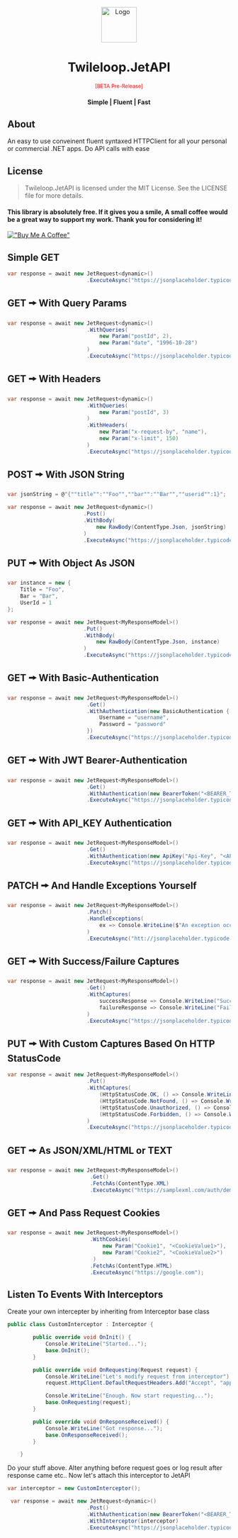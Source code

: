 <!-- PROJECT LOGO -->
<br />
<div align="center">
  <a href="https://github.com/sangeethnandakumar/Twileloop.JetAPI">
    <img src="https://iili.io/HPX9i5g.png" alt="Logo" width="80" height="80">
  </a>

  <h1 align="center"> Twileloop.JetAPI </h1> <small style="color: red">[BETA Pre-Release]</small>
  <h4 align="center"> Simple | Fluent | Fast </h4>

</div>

## About
An easy to use conveinent fluent syntaxed HTTPClient for all your personal or commercial .NET apps. Do API calls with ease

## License
> Twileloop.JetAPI is licensed under the MIT License. See the LICENSE file for more details.

#### This library is absolutely free. If it gives you a smile, A small coffee would be a great way to support my work. Thank you for considering it!
[!["Buy Me A Coffee"](https://www.buymeacoffee.com/assets/img/custom_images/orange_img.png)](https://www.buymeacoffee.com/sangeethnanda)

## Simple GET

```csharp
var response = await new JetRequest<dynamic>()
                         .ExecuteAsync("https://jsonplaceholder.typicode.com/posts/1");
```

## GET 🠚 With Query Params

```csharp
var response = await new JetRequest<dynamic>()
                         .WithQueries(
                             new Param("postId", 2),
                             new Param("date", "1996-10-28")
                         )
                         .ExecuteAsync("https://jsonplaceholder.typicode.com/comments");```
```

## GET 🠚 With Headers

```csharp
var response = await new JetRequest<dynamic>()
                         .WithQueries(
                             new Param("postId", 3)
                         )
                         .WithHeaders(
                             new Param("x-request-by", "name"),
                             new Param("x-limit", 150)
                         )
                         .ExecuteAsync("https://jsonplaceholder.typicode.com/comments");                         .ExecuteAsync("https://jsonplaceholder.typicode.com/comments");```
```

## POST 🠚 With JSON String

```csharp
var jsonString = @"{""title"":""Foo"",""bar"":""Bar"",""userid"":1}";

var response = await new JetRequest<dynamic>()
                        .Post()
                        .WithBody(
                            new RawBody(ContentType.Json, jsonString)
                        )
                        .ExecuteAsync("https://jsonplaceholder.typicode.com/posts");
```

## PUT 🠚 With Object As JSON

```csharp
var instance = new {
    Title = "Foo",
    Bar = "Bar",
    UserId = 1
};

var response = await new JetRequest<MyResponseModel>()
                        .Put()
                        .WithBody(
                            new RawBody(ContentType.Json, instance)
                        )
                        .ExecuteAsync("https://jsonplaceholder.typicode.com/posts");
```


## GET 🠚 With Basic-Authentication

```csharp
var response = await new JetRequest<MyResponseModel>()
                         .Get()
                         .WithAuthentication(new BasicAuthentication {
                             Username = "username",
                             Password = "password"
                         })
                         .ExecuteAsync("https://jsonplaceholder.typicode.com/posts/5");
```

## GET 🠚 With JWT Bearer-Authentication

```csharp
var response = await new JetRequest<MyResponseModel>()
                         .Get()
                         .WithAuthentication(new BearerToken("<BEARER_TOKEN>"))
                         .ExecuteAsync("https://jsonplaceholder.typicode.com/posts/5");
```

## GET 🠚 With API_KEY Authentication

```csharp
var response = await new JetRequest<MyResponseModel>()
                         .Get()
                         .WithAuthentication(new ApiKey("Api-Key", "<API_KEY>"))
                         .ExecuteAsync("https://jsonplaceholder.typicode.com/posts/5");
```

## PATCH 🠚 And Handle Exceptions Yourself

```csharp
var response = await new JetRequest<MyResponseModel>()
                         .Patch()
                         .HandleExceptions(
                             ex => Console.WriteLine($"An exception occured. Message: {ex.Message}");
                         )
                         .ExecuteAsync("htt://jsonplaceholder.typicode.com/posts/5");
```

## GET 🠚 With Success/Failure Captures

```csharp
var response = await new JetRequest<MyResponseModel>()
                         .Get()
                         .WithCaptures(
                             successResponse => Console.WriteLine("Success");,
                             failureResponse => Console.WriteLine("Failure");
                         )
                         .ExecuteAsync("https://jsonplaceholder.typicode.com/posts/5");
```

## PUT 🠚 With Custom Captures Based On HTTP StatusCode

```csharp
var response = await new JetRequest<MyResponseModel>()
                         .Put()
                         .WithCaptures(
                             (HttpStatusCode.OK, () => Console.WriteLine("Ok")),
                             (HttpStatusCode.NotFound, () => Console.WriteLine("Not Found")),
                             (HttpStatusCode.Unauthorized, () => Console.WriteLine("UnAuthorized")),
                             (HttpStatusCode.Forbidden, () => Console.WriteLine("Forbidden"))
                         )
                         .ExecuteAsync("https://jsonplaceholder.typicode.com/fake");
```

## GET 🠚 As JSON/XML/HTML or TEXT

```csharp
var response = await new JetRequest<MyResponseModel>()
                          .Get()
                          .FetchAs(ContentType.XML)
                          .ExecuteAsync("https://samplexml.com/auth/demoxml.xml");
```

## GET 🠚 And Pass Request Cookies

```csharp
var response = await new JetRequest<MyResponseModel>()
                          .WithCookies(
                              new Param("Cookie1", "<CookieValue1>"),
                              new Param("Cookie2", "<CookieValue2>")
                           )
                          .FetchAs(ContentType.HTML)
                          .ExecuteAsync("https://google.com");
```

## Listen To Events With Interceptors

Create your own intercepter by inheriting from Interceptor base class
```csharp
public class CustomInterceptor : Interceptor {

        public override void OnInit() {
            Console.WriteLine("Started...");
            base.OnInit();
        }

        public override void OnRequesting(Request request) {
            Console.WriteLine("Let's modify request from interceptor");
            request.HttpClient.DefaultRequestHeaders.Add("Accept", "application/json");

            Console.WriteLine("Enough. Now start requesting...");
            base.OnRequesting(request);
        }

        public override void OnResponseReceived() {
            Console.WriteLine("Got response...");
            base.OnResponseReceived();
        }

    }
```

Do your stuff above. Alter anything before request goes or log result after response came etc.. Now let's attach this interceptor to JetAPI

```csharp
var interceptor = new CustomInterceptor();

 var response = await new JetRequest<dynamic>()
                         .Post()
                         .WithAuthentication(new BearerToken("<BEARER_TOKEN>"))
                         .WithInterceptor(interceptor)
                         .ExecuteAsync("https://jsonplaceholder.typicode.com/posts/5");
```
